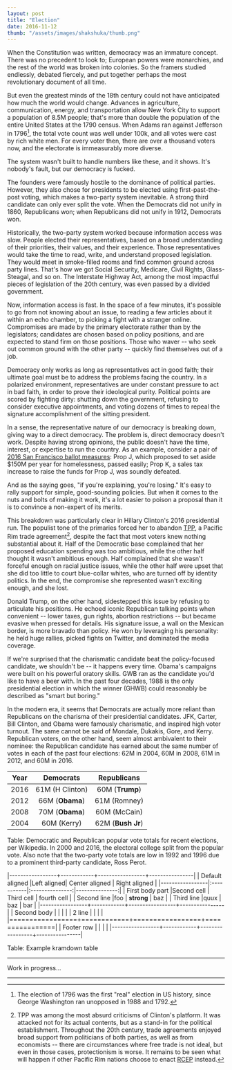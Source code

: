 ```yaml
---
layout: post
title: "Election"
date: 2016-11-12
thumb: "/assets/images/shakshuka/thumb.png"
---
```


When the Constitution was written, democracy was an immature concept. There was no precedent to look to; European powers were monarchies, and the rest of the world was broken into colonies. So the framers studied endlessly, debated fiercely, and put together perhaps the most revolutionary document of all time.

But even the greatest minds of the 18th century could not have anticipated how much the world would change. Advances in agriculture, communication, energy, and transportation allow New York City to support a population of 8.5M people; that's more than double the population of the entire United States at the 1790 census. When Adams ran against Jefferson in 1796[^1], the total vote count was well under 100k, and all
votes were cast by rich white men. For every voter then, there are over a thousand voters now, and the electorate is immeasurably more diverse.

[^1]: The election of 1796 was the first "real" election in US history, since George Washington ran unopposed in 1988 and 1792.

The system wasn't built to handle numbers like these, and it shows. It's nobody's fault, but our democracy is fucked.

The founders were famously hostile to the dominance of political parties. However, they also chose for presidents to be elected using first-past-the-post voting, which makes a two-party system inevitable. A strong third candidate can only ever split the vote. When the Democrats did not unify in 1860, Republicans won; when Republicans did not unify in 1912, Democrats won.

Historically, the two-party system worked because information access was slow. People elected their representatives, based on a broad understanding of their priorities, their values, and their experience. Those representatives would take the time to read, write, and understand proposed legislation. They would meet in smoke-filled rooms and find common ground across party lines. That's how we got Social Security, Medicare, Civil Rights, Glass-Steagal, and so on. The Interstate Highway Act, among the most impactful pieces of legislation of the 20th century, was even passed by a divided government.

Now, information access is fast. In the space of a few minutes, it's possible to go from not knowing about an issue, to reading a few articles about it within an echo chamber, to picking a fight with a stranger online. Compromises are made by the primary electorate rather than by the legislators; candidates are chosen based on policy positions, and are expected to stand firm on those positions. Those who waver -- who seek out common ground with the other party -- quickly find themselves out of a job.

Democracy only works as long as representatives act in good faith; their ultimate goal must be to address the problems facing the country. In a polarized environment, representatives are under constant pressure to act in bad faith, in order to prove their ideological purity. Political points are scored by fighting dirty: shutting down the government, refusing to consider executive appointments, and voting dozens of times to repeal the signature accomplishment of the sitting president.

In a sense, the representative nature of our democracy is breaking down, giving way to a direct democracy. The problem is, direct democracy doesn't work. Despite having strong opinions, the public doesn't have the time, interest, or expertise to run the country. As an example, consider a pair of [2016 San Francisco ballot measures](https://ballotpedia.org/San_Francisco_City_and_County,_California_ballot_measures): Prop J, which proposed to set aside $150M per year for homelessness, passed easily; Prop K, a sales tax increase to raise the funds for Prop J, was soundly defeated. 

And as the saying goes, "if you're explaining, you're losing." It's easy to rally support for simple, good-sounding policies. But when it comes to the nuts and bolts of making it work, it's a lot easier to poison a proposal than it is to convince a non-expert of its merits.

This breakdown was particularly clear in Hillary Clinton's 2016 presidential run. The populist tone of the primaries forced her to abandon [TPP](https://en.wikipedia.org/wiki/Trans-Pacific_Partnership), a Pacific Rim trade agreement[^2], despite the fact that most voters knew nothing substantial about it. Half of the Democratic base complained that her proposed education spending was too ambitious, while the other half thought it wasn't ambitious enough. Half complained that she wasn't forceful enough on racial justice issues, while the other half were upset that she did too little to court blue-collar whites, who are turned off by identity politics. In the end, the compromise she represented wasn't exciting enough, and she lost.

[^2]: TPP was among the most absurd criticisms of Clinton's platform. It was attacked not for its actual contents, but as a stand-in for the political establishment. Throughout the 20th century, trade agreements enjoyed broad support from politicians of both parties, as well as from economists -- there are circumstances where free trade is not ideal, but even in those cases, protectionism is worse. It remains to be seen what will happen if other Pacific Rim nations choose to enact [RCEP](https://en.wikipedia.org/wiki/Regional_Comprehensive_Economic_Partnership) instead.

Donald Trump, on the other hand, sidestepped this issue by refusing to articulate his positions. He echoed iconic Republican talking points when convenient -- lower taxes, gun rights, abortion restrictions -- but became evasive when pressed for details. His signature issue, a wall on the Mexican border, is more bravado than policy. He won by leveraging his personality: he held huge rallies, picked fights on Twitter, and dominated the media coverage.

If we're surprised that the charismatic candidate beat the policy-focused candidate, we shouldn't be -- it happens every time. Obama's campaigns were built on his powerful oratory skills. GWB ran as the candidate you'd like to have a beer with. In the past four decades, 1988 is the only presidential election in which the winner (GHWB) could reasonably be described as "smart but boring."

In the modern era, it seems that Democrats are actually more reliant than Republicans on the charisma of their presidential candidates. JFK, Carter, Bill Clinton, and Obama were famously charismatic, and inspired high voter turnout. The same cannot be said of Mondale, Dukakis, Gore, and Kerry. Republican voters, on the other hand, seem almost ambivalent to their nominee: the Republican candidate has earned about the same number of votes in each of the past four elections: 62M in 2004, 60M in 2008, 61M in 2012, and 60M in 2016.


| Year | Democrats           | Republicans       | 
|:----:|:-------------------:|:-----------------:|
| 2016 | 61M (H Clinton)     | 60M (**Trump**)   |
| 2012 | 66M (**Obama**)     | 61M (Romney)      |
| 2008 | 70M (**Obama**)     | 60M (McCain)      |
| 2004 | 60M (Kerry)         | 62M (**Bush Jr**) |

Table: Democratic and Republican popular vote totals for recent elections, per Wikipedia. In 2000 and 2016, the electoral college split from the popular vote. Also note that the two-party vote totals are low in 1992 and 1996 due to a prominent third-party candidate, Ross Perot. 

<!--
| 2000 | 51M (Gore)          | 50M (**Bush Jr**) |
| 1996 | 47M (**B Clinton**) | 40M (Dole)        |
| 1992 | 45M (**B Clinton**) | 40M (Bush Sr)     |
| 1988 | 42M (Dukakis)       | 49M (**Bush Sr**) |
| 1984 | 38M (Mondale)       | 54M (**Reagan**)  |
| 1980 | 35M (Carter)        | 44M (**Reagan**)  |
| 1976 | 41M (**Carter**)    | 39M (Ford)        |
-->

|-----------------+------------+-----------------+----------------|
| Default aligned |Left aligned| Center aligned  | Right aligned  |
|-----------------|:-----------|:---------------:|---------------:|
| First body part |Second cell | Third cell      | fourth cell    |
| Second line     |foo         | **strong**      | baz            |
| Third line      |quux        | baz             | bar            |
|-----------------+------------+-----------------+----------------|
| Second body     |            |                 |                |
| 2 line          |            |                 |                |
|=================+============+=================+================|
| Footer row      |            |                 |                |
|-----------------+------------+-----------------+----------------|

Table: Example kramdown table


---

Work in progress...

---



